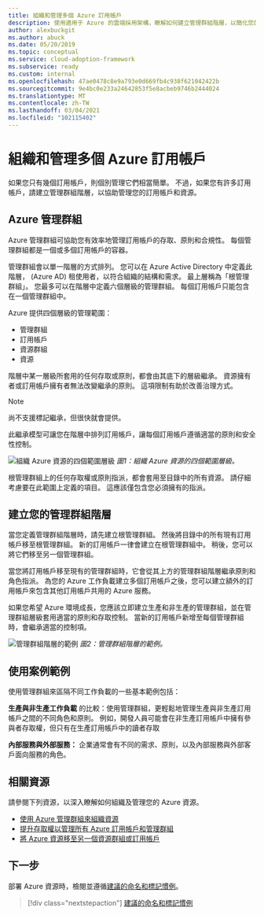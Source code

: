 ```yaml
---
title: 組織和管理多個 Azure 訂用帳戶
description: 使用適用于 Azure 的雲端採用架構，瞭解如何建立管理群組階層，以簡化您的訂用帳戶和資源管理。
author: alexbuckgit
ms.author: abuck
ms.date: 05/20/2019
ms.topic: conceptual
ms.service: cloud-adoption-framework
ms.subservice: ready
ms.custom: internal
ms.openlocfilehash: 47ae0478c8e9a793e0d669fb4c938f621042422b
ms.sourcegitcommit: 9e4bc0e233a24642853f5e8acbeb9746b2444024
ms.translationtype: MT
ms.contentlocale: zh-TW
ms.lasthandoff: 03/04/2021
ms.locfileid: "102115402"
---
```

# <a name="organize-and-manage-multiple-azure-subscriptions"></a>組織和管理多個 Azure 訂用帳戶

如果您只有幾個訂用帳戶，則個別管理它們相當簡單。 不過，如果您有許多訂用帳戶，請建立管理群組階層，以協助管理您的訂用帳戶和資源。

## <a name="azure-management-groups"></a>Azure 管理群組

Azure 管理群組可協助您有效率地管理訂用帳戶的存取、原則和合規性。 每個管理群組都是一個或多個訂用帳戶的容器。

管理群組會以單一階層的方式排列。 您可以在 Azure Active Directory 中定義此階層， (Azure AD) 租使用者，以符合組織的結構和需求。 最上層稱為「根管理群組」。 您最多可以在階層中定義六個層級的管理群組。 每個訂用帳戶只能包含在一個管理群組中。

Azure 提供四個層級的管理範圍：

- 管理群組
- 訂用帳戶
- 資源群組
- 資源

階層中某一層級所套用的任何存取或原則，都會由其底下的層級繼承。 資源擁有者或訂用帳戶擁有者無法改變繼承的原則。 這項限制有助於改善治理方式。

> [!NOTE]
> 尚不支援標記繼承，但很快就會提供。

此繼承模型可讓您在階層中排列訂用帳戶，讓每個訂用帳戶遵循適當的原則和安全性控制。

![組織 Azure 資源的四個範圍層級 ](../../ready/azure-setup-guide/media/organize-resources/scope-levels.png)
 *圖1：組織 Azure 資源的四個範圍層級。*

根管理群組上的任何存取權或原則指派，都會套用至目錄中的所有資源。 請仔細考慮要在此範圍上定義的項目。 這應該僅包含您必須擁有的指派。

## <a name="create-your-management-group-hierarchy"></a>建立您的管理群組階層

當您定義管理群組階層時，請先建立根管理群組。 然後將目錄中的所有現有訂用帳戶移至根管理群組。 新的訂用帳戶一律會建立在根管理群組中。 稍後，您可以將它們移至另一個管理群組。

當您將訂用帳戶移至現有的管理群組時，它會從其上方的管理群組階層繼承原則和角色指派。 為您的 Azure 工作負載建立多個訂用帳戶之後，您可以建立額外的訂用帳戶來包含其他訂用帳戶共用的 Azure 服務。

如果您希望 Azure 環境成長，您應該立即建立生產和非生產的管理群組，並在管理群組層級套用適當的原則和存取控制。 當新的訂用帳戶新增至每個管理群組時，會繼承適當的控制項。

![管理群組階層的範例 ](../../_images/ready/management-group-hierarchy-v2.png)
 *圖2：管理群組階層的範例。*

## <a name="example-use-cases"></a>使用案例範例

使用管理群組來區隔不同工作負載的一些基本範例包括：

**生產與非生產工作負載** 的比較：使用管理群組，更輕鬆地管理生產與非生產訂用帳戶之間的不同角色和原則。 例如，開發人員可能會在非生產訂用帳戶中擁有參與者存取權，但只有在生產訂用帳戶中的讀者存取

**內部服務與外部服務：** 企業通常會有不同的需求、原則，以及內部服務與外部客戶面向服務的角色。

## <a name="related-resources"></a>相關資源

請參閱下列資源，以深入瞭解如何組織及管理您的 Azure 資源。

- [使用 Azure 管理群組來組織資源](/azure/governance/management-groups/)
- [提升存取權以管理所有 Azure 訂用帳戶和管理群組](/azure/role-based-access-control/elevate-access-global-admin)
- [將 Azure 資源移至另一個資源群組或訂用帳戶](/azure/azure-resource-manager/management/move-resource-group-and-subscription)

## <a name="next-steps"></a>下一步

部署 Azure 資源時，檢閱並遵循[建議的命名和標記慣例](./naming-and-tagging.md)。

> [!div class="nextstepaction"]
> [建議的命名和標記慣例](./naming-and-tagging.md)

